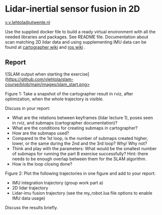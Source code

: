 # Lidar-inertial sensor fusion in 2D
v.v.lehtola@utwente.nl

Use the supplied docker file to build a ready virtual environment with all the needed libraries and packages. 
See README file. Documentation about scan matching 2D lidar data and using supplementing IMU data can be found 
at [cartographer wiki](http://wiki.ros.org/cartographer) 
and [ros wiki](http://wiki.ros.org/laser_scan_matcher) .

## Report

![SLAM output when starting the exercise](https://github.com/vlehtola/slam-course/blob/main/images/slam_start.png>

Figure 1: Take a snapshot of the cartographer result in rviz, after optimization, when the whole trajectory is visible. 	

Discuss in your report:
-	What are the relations between keyframes (lidar lecture 1), poses seen in rviz, and submaps (cartographer documentation)?
-	What are the conditions for creating submaps in cartographer?
-	How are the submaps used?
-	Compared to the 1st loop, is the number of submaps created higher, lower, or the same during the 2nd and the 3rd loop? Why/ Why not?
-	Think and play with the parameters: What would be the smallest number of submaps for running the part B exercise successfully? Hint: there needs to be enough overlap between them for the SLAM algorithm.
-	How is the loop closing done?

Figure 2: Plot the following trajectories in one figure and add to your report:
-	IMU integration trajectory (group work part a)
-	2D lidar trajectory
-	Lidar-imu fusion trajectory (see the my_robot.lua file options to enable IMU data usage)

Discuss the results briefly.
